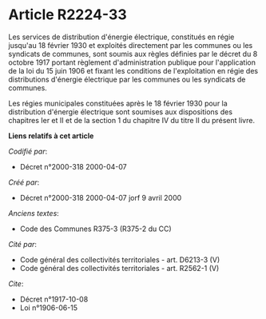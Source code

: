 # Article R2224-33

Les services de distribution d'énergie électrique, constitués en régie jusqu'au 18 février 1930 et exploités directement par
les communes ou les syndicats de communes, sont soumis aux règles définies par le décret du 8 octobre 1917 portant règlement
d'administration publique pour l'application de la loi du 15 juin 1906 et fixant les conditions de l'exploitation en régie
des distributions d'énergie électrique par les communes ou les syndicats de communes.

Les régies municipales constituées après le 18 février 1930 pour la distribution d'énergie électrique sont soumises aux
dispositions des chapitres Ier et II et de la section 1 du chapitre IV du titre II du présent livre.

**Liens relatifs à cet article**

_Codifié par_:

  - Décret n°2000-318 2000-04-07

_Créé par_:

  - Décret n°2000-318 2000-04-07 jorf 9 avril 2000

_Anciens textes_:

  - Code des Communes R375-3 (R375-2 du CC)

_Cité par_:

  - Code général des collectivités territoriales - art. D6213-3 (V)
  - Code général des collectivités territoriales - art. R2562-1 (V)

_Cite_:

  - Décret n°1917-10-08
  - Loi n°1906-06-15
